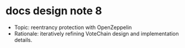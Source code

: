 # docs design note 8

- Topic: reentrancy protection with OpenZeppelin
- Rationale: iteratively refining VoteChain design and implementation details.
